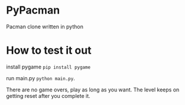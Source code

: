 # PyPacman
Pacman clone written in python

# How to test it out

install pygame `pip install pygame`

run main.py `python main.py`.

There are no game overs, play as long as you want. The level keeps on getting reset after you complete it.